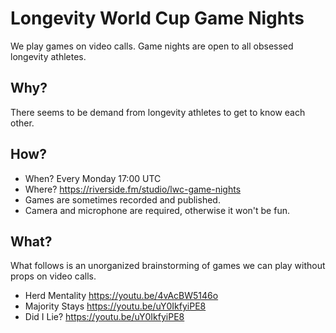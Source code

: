 # Longevity World Cup Game Nights

We play games on video calls. Game nights are open to all obsessed longevity athletes.

## Why?

There seems to be demand from longevity athletes to get to know each other.

## How?

- When? Every Monday 17:00 UTC
- Where? https://riverside.fm/studio/lwc-game-nights
- Games are sometimes recorded and published.
- Camera and microphone are required, otherwise it won't be fun.

## What?

What follows is an unorganized brainstorming of games we can play without props on video calls.

- Herd Mentality https://youtu.be/4vAcBW5146o
- Majority Stays https://youtu.be/uY0IkfyiPE8
- Did I Lie? https://youtu.be/uY0IkfyiPE8
